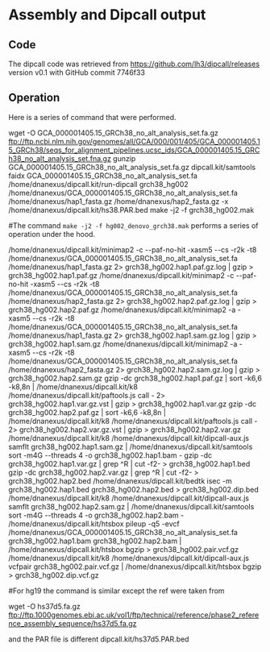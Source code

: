 # Assembly and Dipcall output

## Code
The dipcall code was retrieved from https://github.com/lh3/dipcall/releases version v0.1 with GitHub commit 7746f33

## Operation

Here is a series of command that were performed. 

wget -O GCA_000001405.15_GRCh38_no_alt_analysis_set.fa.gz ftp://ftp.ncbi.nlm.nih.gov/genomes/all/GCA/000/001/405/GCA_000001405.15_GRCh38/seqs_for_alignment_pipelines.ucsc_ids/GCA_000001405.15_GRCh38_no_alt_analysis_set.fna.gz
gunzip GCA_000001405.15_GRCh38_no_alt_analysis_set.fa.gz
dipcall.kit/samtools faidx GCA_000001405.15_GRCh38_no_alt_analysis_set.fa
/home/dnanexus/dipcall.kit/run-dipcall grch38_hg002 /home/dnanexus/GCA_000001405.15_GRCh38_no_alt_analysis_set.fa /home/dnanexus/hap1_fasta.gz /home/dnanexus/hap2_fasta.gz -x /home/dnanexus/dipcall.kit/hs38.PAR.bed
make -j2 -f grch38_hg002.mak


#The command `make -j2 -f hg002_denovo_grch38.mak` performs a series of operation under the hood.

/home/dnanexus/dipcall.kit/minimap2 -c --paf-no-hit -xasm5 --cs -r2k -t8 /home/dnanexus/GCA_000001405.15_GRCh38_no_alt_analysis_set.fa /home/dnanexus/hap1_fasta.gz 2> grch38_hg002.hap1.paf.gz.log | gzip > grch38_hg002.hap1.paf.gz
/home/dnanexus/dipcall.kit/minimap2 -c --paf-no-hit -xasm5 --cs -r2k -t8 /home/dnanexus/GCA_000001405.15_GRCh38_no_alt_analysis_set.fa /home/dnanexus/hap2_fasta.gz 2> grch38_hg002.hap2.paf.gz.log | gzip > grch38_hg002.hap2.paf.gz
/home/dnanexus/dipcall.kit/minimap2 -a -xasm5 --cs -r2k -t8 /home/dnanexus/GCA_000001405.15_GRCh38_no_alt_analysis_set.fa /home/dnanexus/hap1_fasta.gz 2> grch38_hg002.hap1.sam.gz.log | gzip > grch38_hg002.hap1.sam.gz
/home/dnanexus/dipcall.kit/minimap2 -a -xasm5 --cs -r2k -t8 /home/dnanexus/GCA_000001405.15_GRCh38_no_alt_analysis_set.fa /home/dnanexus/hap2_fasta.gz 2> grch38_hg002.hap2.sam.gz.log | gzip > grch38_hg002.hap2.sam.gz
gzip -dc grch38_hg002.hap1.paf.gz | sort -k6,6 -k8,8n | /home/dnanexus/dipcall.kit/k8 /home/dnanexus/dipcall.kit/paftools.js call - 2> grch38_hg002.hap1.var.gz.vst | gzip > grch38_hg002.hap1.var.gz
gzip -dc grch38_hg002.hap2.paf.gz | sort -k6,6 -k8,8n | /home/dnanexus/dipcall.kit/k8 /home/dnanexus/dipcall.kit/paftools.js call - 2> grch38_hg002.hap2.var.gz.vst | gzip > grch38_hg002.hap2.var.gz
/home/dnanexus/dipcall.kit/k8 /home/dnanexus/dipcall.kit/dipcall-aux.js samflt grch38_hg002.hap1.sam.gz | /home/dnanexus/dipcall.kit/samtools sort -m4G --threads 4 -o grch38_hg002.hap1.bam -
gzip -dc grch38_hg002.hap1.var.gz | grep ^R | cut -f2- > grch38_hg002.hap1.bed
gzip -dc grch38_hg002.hap2.var.gz | grep ^R | cut -f2- > grch38_hg002.hap2.bed
/home/dnanexus/dipcall.kit/bedtk isec -m grch38_hg002.hap1.bed grch38_hg002.hap2.bed > grch38_hg002.dip.bed
/home/dnanexus/dipcall.kit/k8 /home/dnanexus/dipcall.kit/dipcall-aux.js samflt grch38_hg002.hap2.sam.gz | /home/dnanexus/dipcall.kit/samtools sort -m4G --threads 4 -o grch38_hg002.hap2.bam -
/home/dnanexus/dipcall.kit/htsbox pileup -q5 -evcf /home/dnanexus/GCA_000001405.15_GRCh38_no_alt_analysis_set.fa grch38_hg002.hap1.bam grch38_hg002.hap2.bam | /home/dnanexus/dipcall.kit/htsbox bgzip > grch38_hg002.pair.vcf.gz
/home/dnanexus/dipcall.kit/k8 /home/dnanexus/dipcall.kit/dipcall-aux.js vcfpair grch38_hg002.pair.vcf.gz | /home/dnanexus/dipcall.kit/htsbox bgzip > grch38_hg002.dip.vcf.gz

#For hg19 the command is similar except the ref were taken from

wget -O hs37d5.fa.gz ftp://ftp.1000genomes.ebi.ac.uk/vol1/ftp/technical/reference/phase2_reference_assembly_sequence/hs37d5.fa.gz

and the PAR file is different dipcall.kit/hs37d5.PAR.bed


